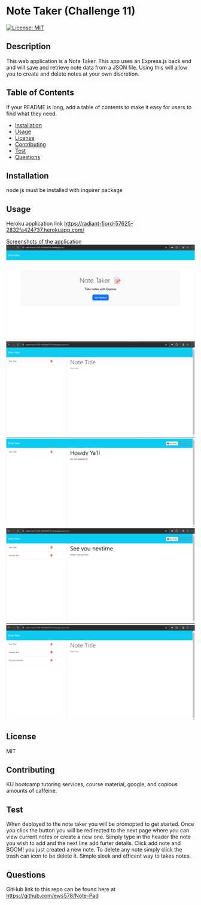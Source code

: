# Note Taker (Challenge 11)
  [![License: MIT](https://img.shields.io/badge/License-MIT-yellow.svg)](https://opensource.org/licenses/MIT)
  ## Description
  
  This web application is a Note Taker. This app uses an Express.js back end and will save and retrieve note data from a JSON file. Using this will allow you to create and delete notes at your own discretion.
  
  ## Table of Contents 
  
  If your README is long, add a table of contents to make it easy for users to find what they need.
  
  - [Installation](#installation)
  - [Usage](#usage)
  - [License](#license)
  - [Contributing](#contributing)
  - [Test](#test)
  - [Questions](#questions)
  
  ## Installation
  
  node js must be installed with inquirer package
  
  ## Usage
  
  Heroku application link https://radiant-fjord-57625-2832fa424737.herokuapp.com/

  Screenshots of the application
![alt text](<public/assets/Screenshot (16).png>)
![alt text](<public/assets/Screenshot (17).png>)
![alt text](<public/assets/Screenshot (18).png>)
![alt text](<public/assets/Screenshot (19).png>)
![alt text](<public/assets/Screenshot (20).png>)
  ## License
  MIT
  
  ## Contributing
  
  KU bootcamp tutoring services, course material, google, and copious amounts of caffeine.
   
  ## Test
  
  When deployed to the note taker you will be promopted to get started. Once you click the button you will be redirected to the next page where you can view current notes or create a new one. Simply type in the header the note you wish to add and the next line add furter details. Click add note and BOOM! you just created a new note. To delete any note simply click the trash can icon to be delete it. Simple sleek and efficent way to takes notes.
  
  ## Questions
  GitHub link to this repo can be found here at https://github.com/ews578/Note-Pad
  
  
  